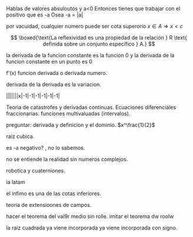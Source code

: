Hablas de valores absuloutos y 
a<0
Entonces tienes que trabajar con el positivo
que es -a
Osea
-a = |a|

por vacuidad, cualquier numero puede ser cota superorio
$x \in A \Rightarrow x <c$



$$
\boxed{\text{La reflexividad es una propiedad de la relación } R \text{ definida sobre un conjunto específico } A.}
$$


la derivada de la funcion constante es la funcion 0
y la derivada de la funcion constante en un punto es 0


f'(x) funcion derivada o derivada numero.

derivada de la derivada es la variacion.

|||||||x|-1|-1|-1|-1|-1|-1|


Teoria de catastrofes y derivadas continuas.
Ecuaciones diferenciales fraccionarias.
funciones multivaluadas (intervalos).


preguntar:
derivada y definicion y el dominio.
$x^\frac{1}{2}$

raiz cubica.

es -a negativo? , no lo sabemos.

no se entiende la realidad sin numeros complejos.

robotica y cuaterniones.


ia latam


el infimo es una de las cotas inferiores.

teoria de extensioones de campos.


hacer el teorema del val9r medio sin rolle.
imitar el teorema dw roolw

la raiz cuadrada ya viene incorporada ya viene incorporada con signo.
